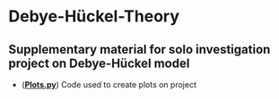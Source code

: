 # Debye-Hückel-Theory
## Supplementary material for solo investigation project on Debye-Hückel model

- ([**Plots.py**](https://github.com/dking2003/Debye-Huckel-Theory/blob/main/Plots.py)) Code used to create plots on project
